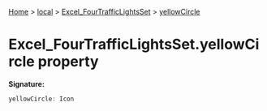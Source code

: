 [Home](./index) &gt; [local](local.md) &gt; [Excel\_FourTrafficLightsSet](local.excel_fourtrafficlightsset.md) &gt; [yellowCircle](local.excel_fourtrafficlightsset.yellowcircle.md)

# Excel\_FourTrafficLightsSet.yellowCircle property


**Signature:**
```javascript
yellowCircle: Icon
```
